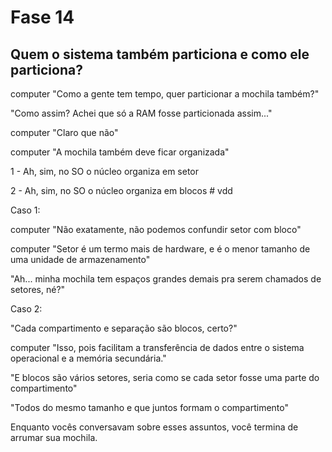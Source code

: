# Fase 14

## Quem o sistema também particiona e como ele particiona?

computer "Como a gente tem tempo, quer particionar a mochila também?"

"Como assim? Achei que só a RAM fosse particionada assim..."

computer "Claro que não"

computer "A mochila também deve ficar organizada"

1 - Ah, sim, no SO o núcleo organiza em setor

2 - Ah, sim, no SO o núcleo organiza em blocos # vdd

Caso 1:

computer "Não exatamente, não podemos confundir setor com bloco"

computer "Setor é um termo mais de hardware, e é o menor tamanho de uma unidade de armazenamento"

"Ah... minha mochila tem espaços grandes demais pra serem chamados de setores, né?"

Caso 2:

"Cada compartimento e separação são blocos, certo?"

computer "Isso, pois facilitam a transferência de dados entre o sistema operacional e a memória secundária."

"E blocos são vários setores, seria como se cada setor fosse uma parte do compartimento"

"Todos do mesmo tamanho e que juntos formam o compartimento"

Enquanto vocês conversavam sobre esses assuntos, você termina de arrumar sua mochila.
